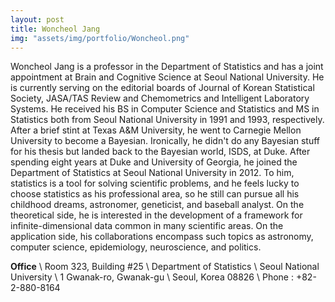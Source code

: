 ```yaml
---
layout: post
title: Woncheol Jang
img: "assets/img/portfolio/Woncheol.png"
---
```

Woncheol Jang is a professor in the Department of Statistics and has a joint appointment at Brain and Cognitive Science at Seoul National University. He is currently serving on the editorial boards of Journal of Korean Statistical Society, JASA/TAS Review and Chemometrics and Intelligent Laboratory Systems. He received his BS in Computer Science and Statistics and MS in Statistics both from Seoul National University in 1991 and 1993, respectively. After a brief stint at Texas A&M University, he went to Carnegie Mellon University to become a Bayesian. Ironically, he didn't do any Bayesian stuff for his thesis but landed back to the Bayesian world, ISDS, at Duke. After spending eight years at Duke and University of Georgia, he joined the Department of Statistics at Seoul National University in 2012. To him, statistics is a tool for solving scientific problems, and he feels lucky to choose statistics as his professional area, so he still can pursue all his childhood dreams, astronomer, geneticist, and baseball analyst. On the theoretical side, he is interested in the development of a framework for infinite-dimensional data common in many scientific areas. On the application side, his collaborations encompass such topics as astronomy, computer science, epidemiology, neuroscience, and politics.<br>

**Office** \\
Room 323, Building #25 \\
Department of Statistics \\
Seoul National University \\
1 Gwanak-ro, Gwanak-gu \\
Seoul, Korea 08826 \\
Phone : +82-2-880-8164
